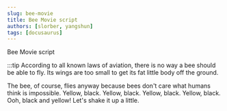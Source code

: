 ```yaml
---
slug: bee-movie
title: Bee Movie script
authors: [slorber, yangshun]
tags: [docusaurus]
---
```

Bee Movie script

<!-- truncate -->

 :::tip
 According to all known laws of aviation, there is no way a bee should be able to fly. Its wings are too small to get its fat little body off the ground. 
 
 The bee, of course, flies anyway because bees don't care what humans think is impossible. 
 Yellow, black. Yellow, black. Yellow, black. Yellow, black. Ooh, black and yellow! Let's shake it up a little.
